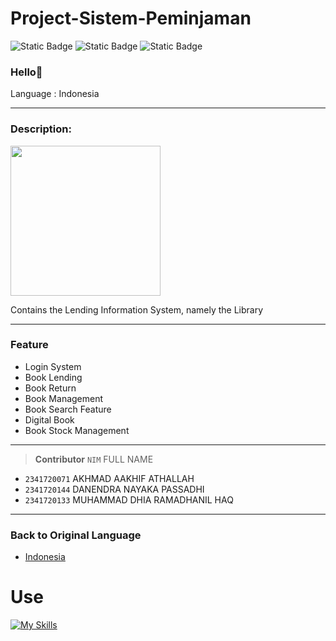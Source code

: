 
# Project-Sistem-Peminjaman 

![Static Badge](https://img.shields.io/badge/Type-System%20Information-13e600) ![Static Badge](https://img.shields.io/badge/-Assignment-red) ![Static Badge](https://img.shields.io/badge/Total%20Team-3%20Human-4a92f0)


### Hello👋

Language : Indonesia

---

### Description:
<p align="left"><img src="https://i.pinimg.com/564x/3f/4c/39/3f4c39b9d1d1f9dccd7ccd7588104988.jpg" width="240"></p>
Contains the Lending Information System, namely the Library

---

### Feature
- Login System
- Book Lending
- Book Return
- Book Management
- Book Search Feature
- Digital Book
- Book Stock Management

---


> __Contributor__ 
> `NIM` FULL NAME
- `2341720071` AKHMAD AAKHIF ATHALLAH 
- `2341720144` DANENDRA NAYAKA PASSADHI
- `2341720133` MUHAMMAD DHIA RAMADHANIL HAQ
---



### Back to Original Language
- [Indonesia](./README.md)


# Use
[![My Skills](https://skillicons.dev/icons?i=java,vscode,git,figma)]()
